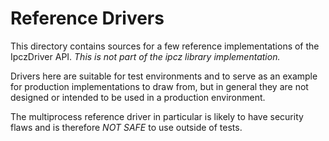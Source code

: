 Reference Drivers
====

This directory contains sources for a few reference implementations of the
IpczDriver API. *This is not part of the ipcz library implementation.*

Drivers here are suitable for test environments and to serve as an example for
production implementations to draw from, but in general they are not designed or
intended to be used in a production environment.

The multiprocess reference driver in particular is likely to have security flaws
and is therefore *NOT SAFE* to use outside of tests.
